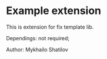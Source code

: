 # Example extension

This is extension for fix template lib.

Dependings:
not required;

Author:
Mykhailo Shatilov
